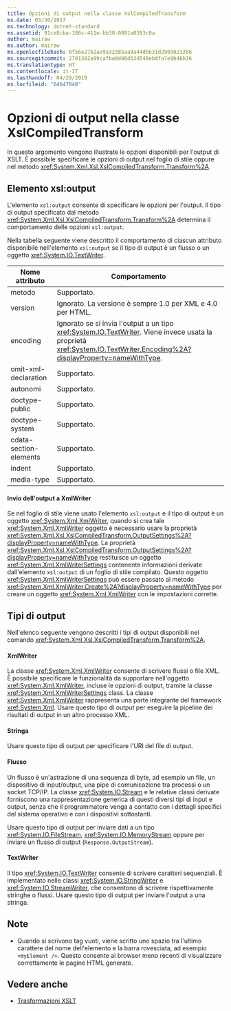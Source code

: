```yaml
---
title: Opzioni di output nella classe XslCompiledTransform
ms.date: 03/30/2017
ms.technology: dotnet-standard
ms.assetid: 91ce8cba-386c-411e-bb38-0891a0393c0a
author: mairaw
ms.author: mairaw
ms.openlocfilehash: 0f56e27b2ae9a32385aa9a44db631d2909023206
ms.sourcegitcommit: 2701302a99cafbe0d86d53d540eb0fa7e9b46b36
ms.translationtype: HT
ms.contentlocale: it-IT
ms.lasthandoff: 04/28/2019
ms.locfileid: "64647848"
---
```

# <a name="output-options-on-the-xslcompiledtransform-class"></a>Opzioni di output nella classe XslCompiledTransform
In questo argomento vengono illustrate le opzioni disponibili per l'output di XSLT. È possibile specificare le opzioni di output nel foglio di stile oppure nel metodo <xref:System.Xml.Xsl.XslCompiledTransform.Transform%2A>.  
  
## <a name="xsloutput-element"></a>Elemento xsl:output  
 L'elemento `xsl:output` consente di specificare le opzioni per l'output. Il tipo di output specificato dal metodo <xref:System.Xml.Xsl.XslCompiledTransform.Transform%2A> determina il comportamento delle opzioni `xsl:output`.  
  
 Nella tabella seguente viene descritto il comportamento di ciascun attributo disponibile nell'elemento `xsl:output` se il tipo di output è un flusso o un oggetto <xref:System.IO.TextWriter>.  
  
|Nome attributo|Comportamento|  
|--------------------|--------------|  
|metodo|Supportato.|  
|version|Ignorato. La versione è sempre 1.0 per XML e 4.0 per HTML.|  
|encoding|Ignorato se si invia l'output a un tipo <xref:System.IO.TextWriter>. Viene invece usata la proprietà <xref:System.IO.TextWriter.Encoding%2A?displayProperty=nameWithType>.|  
|omit-xml-declaration|Supportato.|  
|autonomi|Supportato.|  
|doctype-public|Supportato.|  
|doctype-system|Supportato.|  
|cdata-section-elements|Supportato.|  
|indent|Supportato.|  
|media-type|Supportato.|  
  
#### <a name="sending-output-to-an-xmlwriter"></a>Invio dell'output a XmlWriter  
 Se nel foglio di stile viene usato l'elemento `xsl:output` e il tipo di output è un oggetto <xref:System.Xml.XmlWriter>, quando si crea tale <xref:System.Xml.XmlWriter> oggetto è necessario usare la proprietà <xref:System.Xml.Xsl.XslCompiledTransform.OutputSettings%2A?displayProperty=nameWithType>. La proprietà <xref:System.Xml.Xsl.XslCompiledTransform.OutputSettings%2A?displayProperty=nameWithType> restituisce un oggetto <xref:System.Xml.XmlWriterSettings> contenente informazioni derivate dall'elemento `xsl:output` di un foglio di stile compilato. Questo oggetto <xref:System.Xml.XmlWriterSettings> può essere passato al metodo <xref:System.Xml.XmlWriter.Create%2A?displayProperty=nameWithType> per creare un oggetto <xref:System.Xml.XmlWriter> con le impostazioni corrette.  
  
## <a name="output-types"></a>Tipi di output  
 Nell'elenco seguente vengono descritti i tipi di output disponibili nel comando <xref:System.Xml.Xsl.XslCompiledTransform.Transform%2A>.  
  
#### <a name="xmlwriter"></a>XmlWriter  
 La classe <xref:System.Xml.XmlWriter> consente di scrivere flussi o file XML. È possibile specificare le funzionalità da supportare nell'oggetto <xref:System.Xml.XmlWriter>, incluse le opzioni di output, tramite la classe <xref:System.Xml.XmlWriterSettings> class. La classe <xref:System.Xml.XmlWriter> rappresenta una parte integrante del framework <xref:System.Xml>. Usare questo tipo di output per eseguire la pipeline dei risultati di output in un altro processo XML.  
  
#### <a name="string"></a>Stringa  
 Usare questo tipo di output per specificare l'URI del file di output.  
  
#### <a name="stream"></a>Flusso  
 Un flusso è un'astrazione di una sequenza di byte, ad esempio un file, un dispositivo di input/output, una pipe di comunicazione tra processi o un socket TCP/IP. La classe <xref:System.IO.Stream> e le relative classi derivate forniscono una rappresentazione generica di questi diversi tipi di input e output, senza che il programmatore venga a contatto con i dettagli specifici del sistema operativo e con i dispositivi sottostanti.  
  
 Usare questo tipo di output per inviare dati a un tipo <xref:System.IO.FileStream>, <xref:System.IO.MemoryStream> oppure per inviare un flusso di output (`Response.OutputStream`).  
  
#### <a name="textwriter"></a>TextWriter  
 Il tipo <xref:System.IO.TextWriter> consente di scrivere caratteri sequenziali. È implementato nelle classi <xref:System.IO.StringWriter> e <xref:System.IO.StreamWriter>, che consentono di scrivere rispettivamente stringhe o flussi. Usare questo tipo di output per inviare l'output a una stringa.  
  
## <a name="notes"></a>Note  
  
- Quando si scrivono tag vuoti, viene scritto uno spazio tra l'ultimo carattere del nome dell'elemento e la barra rovesciata, ad esempio `<myElement />`. Questo consente ai browser meno recenti di visualizzare correttamente le pagine HTML generate.  
  
## <a name="see-also"></a>Vedere anche

- [Trasformazioni XSLT](../../../../docs/standard/data/xml/xslt-transformations.md)
